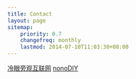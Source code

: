```yaml
---
title: Contact
layout: page
sitemap:
    priority: 0.7
    changefreq: monthly
    lastmod: 2014-07-10T11:03:30+08:00
---
```


[冷眼旁观互联网](http://nonozone.net)
[nonoDIY](http://nonodiy.com)

